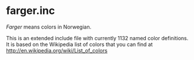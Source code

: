 # farger.inc
*Farger* means colors in Norwegian.

This is an extended include file with currently 1132 named color definitions.
It is based on the Wikipedia list of colors that you can find at http://en.wikipedia.org/wiki/List_of_colors
